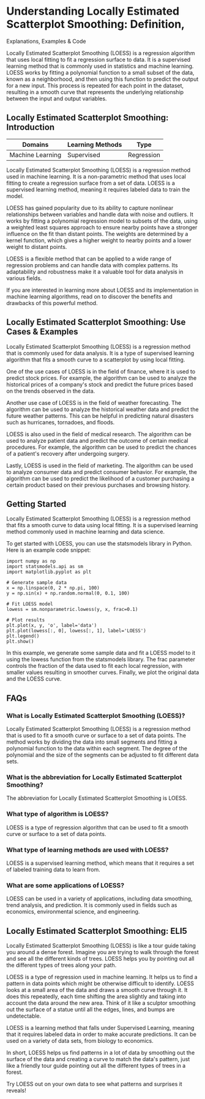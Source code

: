 # Understanding Locally Estimated Scatterplot Smoothing: Definition,
Explanations, Examples & Code

Locally Estimated Scatterplot Smoothing (LOESS) is a regression algorithm that
uses local fitting to fit a regression surface to data. It is a supervised
learning method that is commonly used in statistics and machine learning.
LOESS works by fitting a polynomial function to a small subset of the data,
known as a neighborhood, and then using this function to predict the output
for a new input. This process is repeated for each point in the dataset,
resulting in a smooth curve that represents the underlying relationship
between the input and output variables.

## Locally Estimated Scatterplot Smoothing: Introduction

Domains | Learning Methods | Type  
---|---|---  
Machine Learning | Supervised | Regression  
  
Locally Estimated Scatterplot Smoothing (LOESS) is a regression method used in
machine learning. It is a non-parametric method that uses local fitting to
create a regression surface from a set of data. LOESS is a supervised learning
method, meaning it requires labeled data to train the model.

LOESS has gained popularity due to its ability to capture nonlinear
relationships between variables and handle data with noise and outliers. It
works by fitting a polynomial regression model to subsets of the data, using a
weighted least squares approach to ensure nearby points have a stronger
influence on the fit than distant points. The weights are determined by a
kernel function, which gives a higher weight to nearby points and a lower
weight to distant points.

LOESS is a flexible method that can be applied to a wide range of regression
problems and can handle data with complex patterns. Its adaptability and
robustness make it a valuable tool for data analysis in various fields.

If you are interested in learning more about LOESS and its implementation in
machine learning algorithms, read on to discover the benefits and drawbacks of
this powerful method.

## Locally Estimated Scatterplot Smoothing: Use Cases & Examples

Locally Estimated Scatterplot Smoothing (LOESS) is a regression method that is
commonly used for data analysis. It is a type of supervised learning algorithm
that fits a smooth curve to a scatterplot by using local fitting.

One of the use cases of LOESS is in the field of finance, where it is used to
predict stock prices. For example, the algorithm can be used to analyze the
historical prices of a company's stock and predict the future prices based on
the trends observed in the data.

Another use case of LOESS is in the field of weather forecasting. The
algorithm can be used to analyze the historical weather data and predict the
future weather patterns. This can be helpful in predicting natural disasters
such as hurricanes, tornadoes, and floods.

LOESS is also used in the field of medical research. The algorithm can be used
to analyze patient data and predict the outcome of certain medical procedures.
For example, the algorithm can be used to predict the chances of a patient's
recovery after undergoing surgery.

Lastly, LOESS is used in the field of marketing. The algorithm can be used to
analyze consumer data and predict consumer behavior. For example, the
algorithm can be used to predict the likelihood of a customer purchasing a
certain product based on their previous purchases and browsing history.

## Getting Started

Locally Estimated Scatterplot Smoothing (LOESS) is a regression method that
fits a smooth curve to data using local fitting. It is a supervised learning
method commonly used in machine learning and data science.

To get started with LOESS, you can use the statsmodels library in Python. Here
is an example code snippet:

    
    
    
    import numpy as np
    import statsmodels.api as sm
    import matplotlib.pyplot as plt
    
    # Generate sample data
    x = np.linspace(0, 2 * np.pi, 100)
    y = np.sin(x) + np.random.normal(0, 0.1, 100)
    
    # Fit LOESS model
    lowess = sm.nonparametric.lowess(y, x, frac=0.1)
    
    # Plot results
    plt.plot(x, y, 'o', label='data')
    plt.plot(lowess[:, 0], lowess[:, 1], label='LOESS')
    plt.legend()
    plt.show()
    
    

In this example, we generate some sample data and fit a LOESS model to it
using the lowess function from the statsmodels library. The frac parameter
controls the fraction of the data used to fit each local regression, with
smaller values resulting in smoother curves. Finally, we plot the original
data and the LOESS curve.

## FAQs

### What is Locally Estimated Scatterplot Smoothing (LOESS)?

Locally Estimated Scatterplot Smoothing (LOESS) is a regression method that is
used to fit a smooth curve or surface to a set of data points. The method
works by dividing the data into small segments and fitting a polynomial
function to the data within each segment. The degree of the polynomial and the
size of the segments can be adjusted to fit different data sets.

### What is the abbreviation for Locally Estimated Scatterplot Smoothing?

The abbreviation for Locally Estimated Scatterplot Smoothing is LOESS.

### What type of algorithm is LOESS?

LOESS is a type of regression algorithm that can be used to fit a smooth curve
or surface to a set of data points.

### What type of learning methods are used with LOESS?

LOESS is a supervised learning method, which means that it requires a set of
labeled training data to learn from.

### What are some applications of LOESS?

LOESS can be used in a variety of applications, including data smoothing,
trend analysis, and prediction. It is commonly used in fields such as
economics, environmental science, and engineering.

## Locally Estimated Scatterplot Smoothing: ELI5

Locally Estimated Scatterplot Smoothing (LOESS) is like a tour guide taking
you around a dense forest. Imagine you are trying to walk through the forest
and see all the different kinds of trees. LOESS helps you by pointing out all
the different types of trees along your path.

LOESS is a type of regression used in machine learning. It helps us to find a
pattern in data points which might be otherwise difficult to identify. LOESS
looks at a small area of the data and draws a smooth curve through it. It does
this repeatedly, each time shifting the area slightly and taking into account
the data around the new area. Think of it like a sculptor smoothing out the
surface of a statue until all the edges, lines, and bumps are undetectable.

LOESS is a learning method that falls under Supervised Learning, meaning that
it requires labeled data in order to make accurate predictions. It can be used
on a variety of data sets, from biology to economics.

In short, LOESS helps us find patterns in a lot of data by smoothing out the
surface of the data and creating a curve to match the data's pattern, just
like a friendly tour guide pointing out all the different types of trees in a
forest.

Try LOESS out on your own data to see what patterns and surprises it reveals!